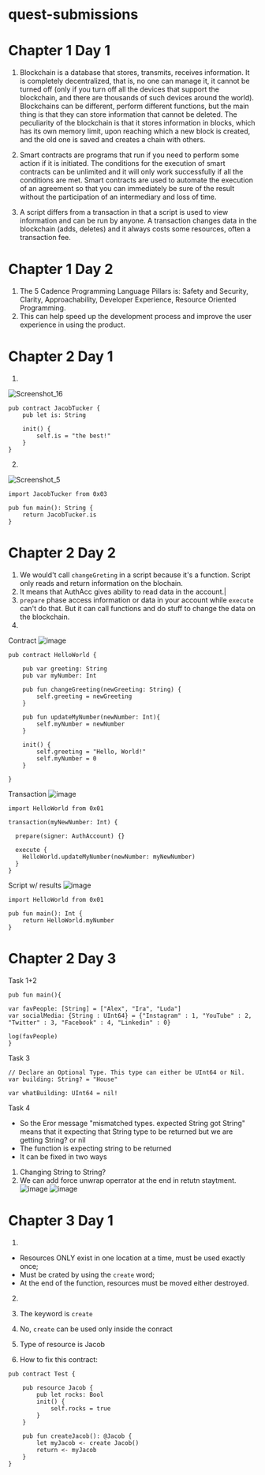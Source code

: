 # quest-submissions

# Chapter 1 Day 1 
1. Blockchain is a database that stores, transmits, receives information. It is completely decentralized, that is, no one can manage it, it cannot be turned off (only if you turn off all the devices that support the blockchain, and there are thousands of such devices around the world). Blockchains can be different, perform different functions, but the main thing is that they can store information that cannot be deleted. The peculiarity of the blockchain is that it stores information in blocks, which has its own memory limit, upon reaching which a new block is created, and the old one is saved and creates a chain with others.

2. Smart contracts are programs that run if you need to perform some action if it is initiated. The conditions for the execution of smart contracts can be unlimited and it will only work successfully if all the conditions are met. Smart contracts are used to automate the execution of an agreement so that you can immediately be sure of the result without the participation of an intermediary and loss of time.

3. A script differs from a transaction in that a script is used to view information and can be run by anyone. A transaction changes data in the blockchain (adds, deletes) and it always costs some resources, often a transaction fee.

# Сhapter 1 Day 2

1. The 5 Cadence Programming Language Pillars is: Safety and Security, Clarity, Approachability, Developer Experience, Resource Oriented Programming.
2. This can help speed up the development process and improve the user experience in using the product.

# Сhapter 2 Day 1

1. 
![Screenshot_16](https://user-images.githubusercontent.com/101177946/174672705-6c07dc57-c316-4644-969e-b6205a97ccd4.jpg)

```
pub contract JacobTucker {
    pub let is: String

    init() {
        self.is = "the best!"
    }
}
```
2. 
![Screenshot_5](https://user-images.githubusercontent.com/101177946/174739558-a79fdd0a-d87c-48c5-9046-412560ed3414.jpg)

```
import JacobTucker from 0x03

pub fun main(): String {
    return JacobTucker.is
}
```

# Сhapter 2 Day 2

1. We would't call ```changeGreting``` in a script because it's a function. Script only reads and return information on the blochain.
2. It means that AuthAcc gives ability to read data in the account.|
3. ```prepare``` phase access information or data in your account while ```execute``` can't do that.  But it can call functions and do stuff to change the data on the blockchain.
4. 
Сontract 
![image](https://user-images.githubusercontent.com/101177946/175025277-05b50720-7ef7-4966-b6a8-7abb199dedec.png)

```
pub contract HelloWorld {

    pub var greeting: String
    pub var myNumber: Int

    pub fun changeGreeting(newGreeting: String) {
        self.greeting = newGreeting
    }
  
    pub fun updateMyNumber(newNumber: Int){
        self.myNumber = newNumber
    }

    init() {
        self.greeting = "Hello, World!"
        self.myNumber = 0
    }

}
```
Transaction
![image](https://user-images.githubusercontent.com/101177946/175081311-28a8b439-87a1-4608-9a84-c6e241e16d15.png)

```
import HelloWorld from 0x01

transaction(myNewNumber: Int) {

  prepare(signer: AuthAccount) {}

  execute {
    HelloWorld.updateMyNumber(newNumber: myNewNumber)
  }
}
```
Script w/ results
![image](https://user-images.githubusercontent.com/101177946/175081213-c1ddff2f-246d-46b4-9422-4737a7063da4.png)

```
import HelloWorld from 0x01

pub fun main(): Int {
    return HelloWorld.myNumber
}
```

# Сhapter 2 Day 3

Task 1+2

```
pub fun main(){

var favPeople: [String] = ["Alex", "Ira", "Luda"]
var socialMedia: {String : UInt64} = {"Instagram" : 1, "YouTube" : 2, "Twitter" : 3, "Facebook" : 4, "Linkedin" : 0}

log(favPeople)
}
```
Task 3

```
// Declare an Optional Type. This type can either be UInt64 or Nil.
var building: String? = "House"

var whatBuilding: UInt64 = nil! 
```
Task 4

- So the Eror message "mismatched types. expected String got String" means that it expecting that String type to be returned but we are getting String? or nil
- The function is expecting string to be returned
- It can be fixed in two ways
1. Changing String to String?
2. We can add force unwrap operrator at the end in retutn staytment.
![image](https://user-images.githubusercontent.com/101177946/180314317-f14d210b-69ea-4e20-93c0-4baf28b7429e.png)
![image](https://user-images.githubusercontent.com/101177946/180314351-cad74b72-d585-45a4-b48f-bf5e5529c650.png)

# Chapter 3 Day 1

1. 
- Resources ONLY exist in one location at a time, must be used exactly once;
- Must be crated by using the ```create``` word;
- At the end of the function, resources must be moved either destroyed.

2. 

3. The keyword is ```create```
4. No, ```create``` can be used only inside the conract
5. Type of resource is Jacob
6. How to fix this contract:

```
pub contract Test {

    pub resource Jacob {
        pub let rocks: Bool
        init() {
            self.rocks = true
        }
    }

    pub fun createJacob(): @Jacob {
        let myJacob <- create Jacob() 
        return <- myJacob 
    }
}
```
